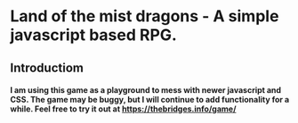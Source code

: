 # Land of the mist dragons - A simple javascript based RPG.


## Introductiom
#### I am using this game as a playground to mess with newer javascript and CSS. The game may be buggy, but I will continue to add functionality for a while. Feel free to try it out at https://thebridges.info/game/
